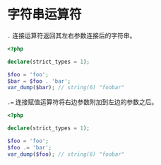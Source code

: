 # 字符串运算符

`.` 连接运算符返回其左右参数连接后的字符串。

```php
<?php

declare(strict_types = 1);

$foo = 'foo';
$bar = $foo . 'bar';
var_dump($bar); // string(6) "foobar"

```

`.=` 连接赋值运算符将右边参数附加到左边的参数之后。

```php
<?php

declare(strict_types = 1);

$foo = 'foo';
$foo .= 'bar';
var_dump($foo); // string(6) "foobar"

```

